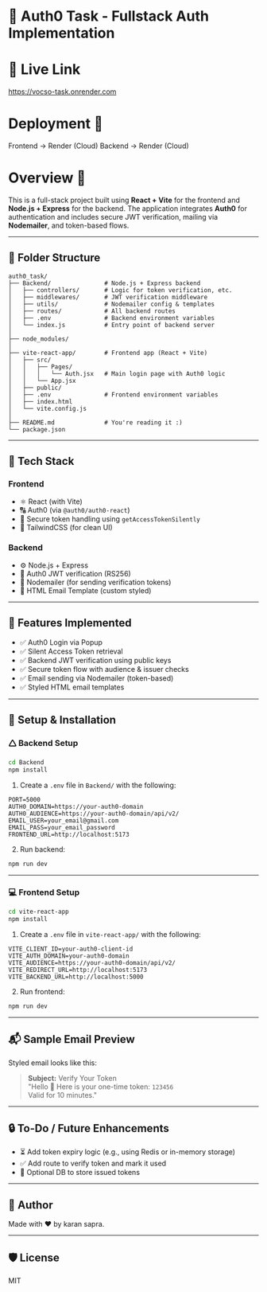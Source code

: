 # 🔐 Auth0 Task - Fullstack Auth Implementation

# 🔗 Live Link

https://vocso-task.onrender.com

# Deployment 🚀

Frontend -> Render (Cloud)
Backend -> Render (Cloud)

# Overview 📝

This is a full-stack project built using **React + Vite** for the frontend and **Node.js + Express** for the backend. The application integrates **Auth0** for authentication and includes secure JWT verification, mailing via **Nodemailer**, and token-based flows.

---

## 📁 Folder Structure

```
auth0_task/
├── Backend/               # Node.js + Express backend
│   ├── controllers/       # Logic for token verification, etc.
│   ├── middlewares/       # JWT verification middleware
│   ├── utils/             # Nodemailer config & templates
│   ├── routes/            # All backend routes
│   ├── .env               # Backend environment variables
│   └── index.js           # Entry point of backend server
│
├── node_modules/
│
├── vite-react-app/        # Frontend app (React + Vite)
│   ├── src/
│   │   ├── Pages/
│   │   │   └── Auth.jsx   # Main login page with Auth0 logic
│   │   └── App.jsx
│   ├── public/
│   ├── .env               # Frontend environment variables
│   ├── index.html
│   └── vite.config.js
│
├── README.md              # You're reading it :)
└── package.json
```

---

## 🚀 Tech Stack

### Frontend
- ⚛️ React (with Vite)
- 🔠 Auth0 (via `@auth0/auth0-react`)
- 🔐 Secure token handling using `getAccessTokenSilently`
- 💅 TailwindCSS (for clean UI)

### Backend
- ⚙️ Node.js + Express
- 🔑 Auth0 JWT verification (RS256)
- 📩 Nodemailer (for sending verification tokens)
- 📄 HTML Email Template (custom styled)

---

## 🧪 Features Implemented

- ✅ Auth0 Login via Popup
- ✅ Silent Access Token retrieval
- ✅ Backend JWT verification using public keys
- ✅ Secure token flow with audience & issuer checks
- ✅ Email sending via Nodemailer (token-based)
- ✅ Styled HTML email templates

---

## 🔧 Setup & Installation

### 🛆 Backend Setup

```bash
cd Backend
npm install
```

1. Create a `.env` file in `Backend/` with the following:

```env
PORT=5000
AUTH0_DOMAIN=https://your-auth0-domain
AUTH0_AUDIENCE=https://your-auth0-domain/api/v2/
EMAIL_USER=your_email@gmail.com
EMAIL_PASS=your_email_password
FRONTEND_URL=http://localhost:5173
```

2. Run backend:
```bash
npm run dev
```

---

### 💻 Frontend Setup

```bash
cd vite-react-app
npm install
```

1. Create a `.env` file in `vite-react-app/` with the following:

```env
VITE_CLIENT_ID=your-auth0-client-id
VITE_AUTH_DOMAIN=your-auth0-domain
VITE_AUDIENCE=https://your-auth0-domain/api/v2/
VITE_REDIRECT_URL=http://localhost:5173
VITE_BACKEND_URL=http://localhost:5000
```

2. Run frontend:
```bash
npm run dev
```

---

## 📬 Sample Email Preview

Styled email looks like this:

> **Subject:** Verify Your Token  
> "Hello 👋 Here is your one-time token: `123456`  
> Valid for 10 minutes."

---

## 🔒 To-Do / Future Enhancements

- ⏳ Add token expiry logic (e.g., using Redis or in-memory storage)
- ✅ Add route to verify token and mark it used
- 📂 Optional DB to store issued tokens

---

## 🙌 Author

Made with ❤️ by karan sapra.

---

## 🛡️ License

MIT

